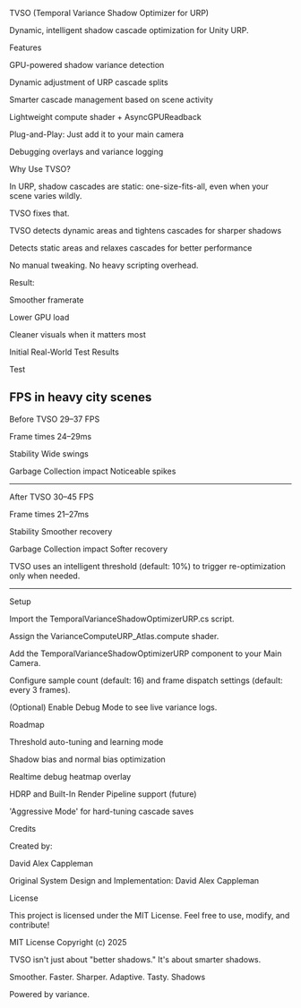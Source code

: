 TVSO (Temporal Variance Shadow Optimizer for URP)

Dynamic, intelligent shadow cascade optimization for Unity URP.

Features

GPU-powered shadow variance detection

Dynamic adjustment of URP cascade splits

Smarter cascade management based on scene activity

Lightweight compute shader + AsyncGPUReadback

Plug-and-Play: Just add it to your main camera

Debugging overlays and variance logging

Why Use TVSO?

In URP, shadow cascades are static: one-size-fits-all, even when your scene varies wildly.

TVSO fixes that.

TVSO detects dynamic areas and tightens cascades for sharper shadows

Detects static areas and relaxes cascades for better performance

No manual tweaking. No heavy scripting overhead.

Result:

Smoother framerate

Lower GPU load

Cleaner visuals when it matters most

Initial Real-World Test Results

Test

FPS in heavy city scenes
----------------------------------------------------------------------------

Before TVSO
29–37 FPS

Frame times
24–29ms

Stability
Wide swings

Garbage Collection impact
Noticeable spikes

----------------------------------------------------------------------------

After TVSO
30–45 FPS

Frame times
21–27ms

Stability
Smoother recovery

Garbage Collection impact
Softer recovery

TVSO uses an intelligent threshold (default: 10%) to trigger re-optimization only when needed.

----------------------------------------------------------------------------

Setup

Import the TemporalVarianceShadowOptimizerURP.cs script.

Assign the VarianceComputeURP_Atlas.compute shader.

Add the TemporalVarianceShadowOptimizerURP component to your Main Camera.

Configure sample count (default: 16) and frame dispatch settings (default: every 3 frames).

(Optional) Enable Debug Mode to see live variance logs.

Roadmap

Threshold auto-tuning and learning mode

Shadow bias and normal bias optimization

Realtime debug heatmap overlay

HDRP and Built-In Render Pipeline support (future)

'Aggressive Mode' for hard-tuning cascade saves


Credits

Created by:

David Alex Cappleman

Original System Design and Implementation: David Alex Cappleman

License

This project is licensed under the MIT License. Feel free to use, modify, and contribute!

MIT License
Copyright (c) 2025

TVSO isn't just about "better shadows." It's about smarter shadows.

Smoother. Faster. Sharper. Adaptive. Tasty. Shadows

Powered by variance.

